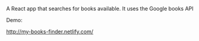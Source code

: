 A React app that searches for books available. It uses the Google books API

Demo:

http://my-books-finder.netlify.com/